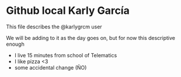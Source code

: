 # Github local  Karly García 
This file describes the @karlygrcm user 

We will be adding to it as the day goes on, but for now this descriptive enough

- I live 15 minutes from school of Telematics
- I like pizza <3
- some accidental change (ÑO)
